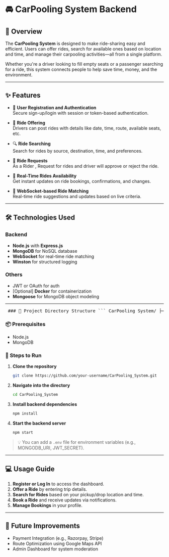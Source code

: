 # 🚘 CarPooling System Backend

## 📖 Overview
The **CarPooling System** is designed to make ride-sharing easy and efficient. Users can offer rides, search for available ones based on location and time, and manage their carpooling activities—all from a single platform.

Whether you're a driver looking to fill empty seats or a passenger searching for a ride, this system connects people to help save time, money, and the environment.

---

## ✨ Features

- 🔐 **User Registration and Authentication**  
  Secure sign-up/login with session or token-based authentication.

- 🚗 **Ride Offering**  
  Drivers can post rides with details like date, time, route, available seats, etc.

- 🔍 **Ride Searching**  
  Search for rides by source, destination, time, and preferences.

- 📅 **Ride Requests**  
  As a Rider , Request for rides and driver will approve or reject the ride.

- 🔔 **Real-Time Rides Availability**  
  Get instant updates on ride bookings, confirmations, and changes.

- 💬 **WebSocket-based Ride Matching**  
  Real-time ride suggestions and updates based on live criteria.

---

## 🛠️ Technologies Used

### Backend
- **Node.js** with **Express.js**
- **MongoDB** for NoSQL database
- **WebSocket** for real-time ride matching
- **Winston** for structured logging

### Others
- JWT or OAuth for auth
- [Optional] **Docker** for containerization
- **Mongoose** for MongoDB object modeling

---

<pre> ### 📁 Project Directory Structure ``` CarPooling_System/ ├── backend/ │ ├── controllers/ │ │ ├── auth.controller.js │ │ ├── ride.controller.js │ │ └── vehicle.controller.js │ │ │ ├── logs/ │ │ ├── error.log │ │ └── server.log │ │ │ ├── middlewares/ │ │ ├── auth.middleware.js │ │ ├── ride.middleware.js │ │ └── vehicle.middleware.js │ │ │ ├── models/ │ │ ├── ride.model.js │ │ ├── user.model.js │ │ └── vehicle.model.js │ │ │ ├── routes/ │ │ ├── auth.route.js │ │ ├── ride.route.js │ │ └── vehicle.route.js │ │ │ ├── .env │ ├── .gitignore │ ├── index.js │ ├── package.json │ ├── websocket.js │ └── README.md ``` </pre>

### 📦 Prerequisites
- Node.js
- MongoDB

### 🔧 Steps to Run

1. **Clone the repository**  
    ```bash
    git clone https://github.com/your-username/CarPooling_System.git
    ```

2. **Navigate into the directory**  
    ```bash
    cd CarPooling_System
    ```

3. **Install backend dependencies**  
    ```bash
    npm install
    ```

4. **Start the backend server**  
    ```bash
    npm start
    ```

> 💡 You can add a `.env` file for environment variables (e.g., MONGODB_URI, JWT_SECRET).

---

## 💻 Usage Guide

1. **Register or Log In** to access the dashboard.
2. **Offer a Ride** by entering trip details.
3. **Search for Rides** based on your pickup/drop location and time.
4. **Book a Ride** and receive updates via notifications.
5. **Manage Bookings** in your profile.

---

## 🧪 Future Improvements

- Payment Integration (e.g., Razorpay, Stripe)
- Route Optimization using Google Maps API
- Admin Dashboard for system moderation
